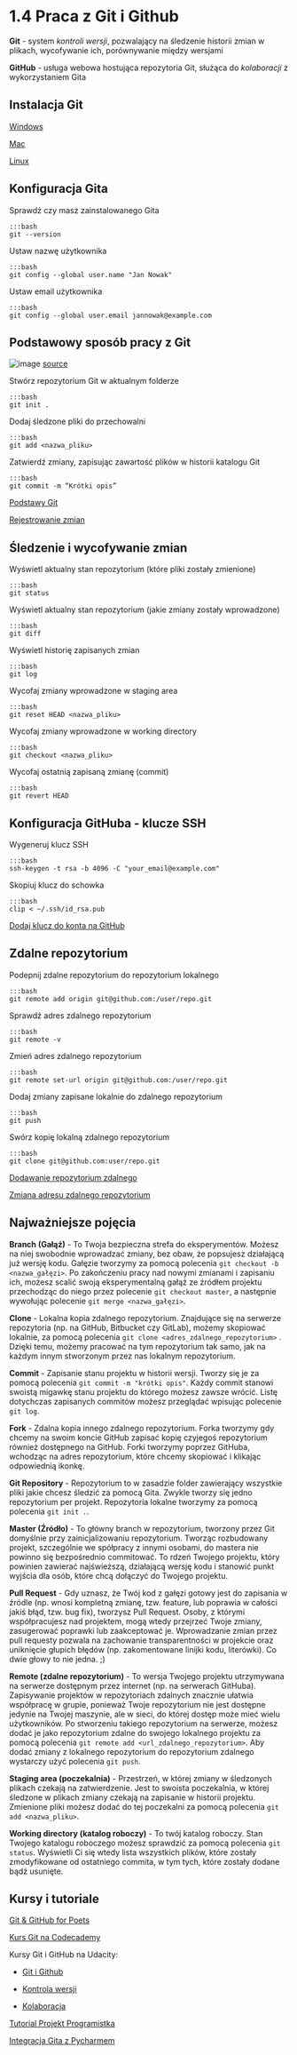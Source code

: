 1.4 Praca z Git i Github
=============================================

**Git** - system *kontroli wersji*, pozwalający na śledzenie historii zmian w plikach, wycofywanie ich, porównywanie między wersjami

**GitHub** - usługa webowa hostująca repozytoria Git, służąca do *kolaboracji* z wykorzystaniem Gita


Instalacja Git
---------------------------------
[Windows](https://git-scm.com/book/pl/v1/Pierwsze-kroki-Instalacja-Git#Instalacja-w-systemie-Windows "Instalacja-w-systemie-Windows")

[Mac](https://git-scm.com/book/pl/v1/Pierwsze-kroki-Instalacja-Git#Instalacja-na-komputerze-Mac "Instalacja-na-komputerze-Mac")

[Linux](https://git-scm.com/book/pl/v1/Pierwsze-kroki-Instalacja-Git#Instalacja-w-systemie-Linux "Instalacja-w-systemie-Linux")


Konfiguracja Gita
---------------------------------
Sprawdź czy masz zainstalowanego Gita

    :::bash
    git --version

Ustaw nazwę użytkownika

    :::bash
    git config --global user.name "Jan Nowak"

Ustaw email użytkownika

    :::bash
    git config --global user.email jannowak@example.com


Podstawowy sposób pracy z Git
---------------------------------

![image](images/git_workflow.png)
[source](http://cdn-ak.f.st-hatena.com/images/fotolife/k/keiwt/20150310/20150310235540.png)

Stwórz repozytorium Git w aktualnym folderze

    :::bash
    git init .

Dodaj śledzone pliki do przechowalni

    :::bash
    git add <nazwa_pliku>

Zatwierdź zmiany, zapisując zawartość plików w historii katalogu Git

    :::bash
    git commit -m “Krótki opis”

[Podstawy Git](https://git-scm.com/book/pl/v1/Pierwsze-kroki-Podstawy-Git)

[Rejestrowanie zmian](https://git-scm.com/book/pl/v1/Podstawy-Gita-Rejestrowanie-zmian-w-repozytorium)


Śledzenie i wycofywanie zmian
---------------------------------

Wyświetl aktualny stan repozytorium (które pliki zostały zmienione)

    :::bash
    git status

Wyświetl aktualny stan repozytorium (jakie zmiany zostały wprowadzone)

    :::bash
    git diff

Wyświetl historię zapisanych zmian

    :::bash
    git log

Wycofaj zmiany wprowadzone w staging area

    :::bash
    git reset HEAD <nazwa_pliku>

Wycofaj zmiany wprowadzone w working directory

    :::bash
    git checkout <nazwa_pliku>

Wycofaj ostatnią zapisaną zmianę (commit)

    :::bash
    git revert HEAD


Konfiguracja GitHuba - klucze SSH
---------------------------------

Wygeneruj klucz SSH

    :::bash
    ssh-keygen -t rsa -b 4096 -C "your_email@example.com"

Skopiuj klucz do schowka

    :::bash
    clip < ~/.ssh/id_rsa.pub

[Dodaj klucz do konta na GitHub](https://ipatryk.pl/polaczenie-do-github-przez-ssh/)


Zdalne repozytorium
---------------------------------

Podepnij zdalne repozytorium do repozytorium lokalnego

    :::bash
    git remote add origin git@github.com:/user/repo.git

Sprawdź adres zdalnego repozytorium

    :::bash
    git remote -v

Zmień adres zdalnego repozytorium

    :::bash
    git remote set-url origin git@github.com:/user/repo.git

Dodaj zmiany zapisane lokalnie do zdalnego repozytorium

    :::bash
    git push

Swórz kopię lokalną zdalnego repozytorium

    :::bash
    git clone git@github.com:user/repo.git

[Dodawanie repozytorium zdalnego](https://help.github.com/articles/adding-a-remote/)

[Zmiana adresu zdalnego repozytorium](https://help.github.com/articles/changing-a-remote-s-url/)


Najważniejsze pojęcia
---------------------------------
**Branch (Gałąź)** - To Twoja bezpieczna strefa do eksperymentów. Możesz na niej swobodnie wprowadzać zmiany, bez obaw, że popsujesz działającą już wersję kodu. Gałęzie tworzymy za pomocą polecenia `git checkout -b <nazwa_gałęzi>`. Po zakończeniu pracy nad nowymi zmianami i zapisaniu ich, możesz scalić swoją eksperymentalną gałąź ze źródłem projektu przechodząc do niego przez polecenie `git checkout master`, a następnie wywołując polecenie `git merge <nazwa_gałęzi>`.

**Clone** - Lokalna kopia zdalnego repozytorium. Znajdujące się na serwerze repozytoria (np. na GitHub, Bitbucket czy GitLab), możemy skopiować lokalnie, za pomocą polecenia `git clone <adres_zdalnego_repozytorium>` . Dzięki temu, możemy pracować na tym repozytorium tak samo, jak na każdym innym stworzonym przez nas lokalnym repozytorium.

**Commit** - Zapisanie stanu projektu w historii wersji. Tworzy się je za pomocą polecenia `git commit -m "krótki opis"`. Każdy commit stanowi swoistą migawkę stanu projektu do którego możesz zawsze wrócić. Listę dotychczas zapisanych commitów możesz przeglądać wpisując polecenie `git log`.

**Fork** - Zdalna kopia innego zdalnego repozytorium. Forka tworzymy gdy chcemy na swoim koncie GitHub zapisać kopię czyjegoś repozytorium również dostępnego na GitHub. Forki tworzymy poprzez GitHuba, wchodząc na adres repozytorium, które chcemy skopiować i klikając odpowiednią ikonkę.

**Git Repository** - Repozytorium to w zasadzie folder zawierający wszystkie pliki jakie chcesz śledzić za pomocą Gita. Zwykle tworzy się jedno repozytorium per projekt. Repozytoria lokalne tworzymy za pomocą polecenia `git init .`.

**Master (Źródło)** - To główny branch w repozytorium, tworzony przez Git domyślnie przy zainicjalizowaniu repozytorium. Tworząc rozbudowany projekt, szczególnie we spółpracy z innymi osobami, do mastera nie powinno się bezpośrednio commitować. To rdzeń Twojego projektu, który powinien zawierać najświeższą, działającą wersję kodu i stanowić punkt wyjścia dla osób, które chcą dołączyć do Twojego projektu.

**Pull Request** - Gdy uznasz, że Twój kod z gałęzi gotowy jest do zapisania w źródle (np. wnosi kompletną zmianę, tzw. feature, lub poprawia w całości jakiś błąd, tzw. bug fix), tworzysz Pull Request. Osoby, z którymi współpracujesz nad projektem, mogą wtedy przejrzeć Twoje zmiany, zasugerować poprawki lub zaakceptować je. Wprowadzanie zmian przez pull requesty pozwala na zachowanie transparentności w projekcie oraz uniknięcie głupich błędów (np. zakomentowane linijki kodu, literówki). Co dwie głowy to nie jedna. ;)

**Remote (zdalne repozytorium)** - To wersja Twojego projektu utrzymywana na serwerze dostępnym przez internet (np. na serwerach GitHuba). Zapisywanie projektów w repozytoriach zdalnych znacznie ułatwia współpracę w grupie, ponieważ Twoje repozytorium nie jest dostępne jedynie na Twojej maszynie, ale w sieci, do której dostęp może mieć wielu użytkowników. Po stworzeniu takiego repozytorium na serwerze, możesz dodać je jako repozytorium zdalne do swojego lokalnego projektu za pomocą polecenia `git remote add <url_zdalnego_repozytorium>`. Aby dodać zmiany z lokalnego repozytorium do repozytorium zdalnego wystarczy użyć polecenia `git push`.

**Staging area (poczekalnia)** - Przestrzeń, w której zmiany w śledzonych plikach czekają na zatwierdzenie. Jest to swoista poczekalnia, w której śledzone w plikach zmiany czekają na zapisanie w historii projektu. Zmienione pliki możesz dodać do tej poczekalni za pomocą polecenia `git add <nazwa_pliku>`.

**Working directory (katalog roboczy)** - To twój katalog roboczy. Stan Twojego katalogu roboczego możesz sprawdzić za pomocą polecenia `git status`. Wyświetli Ci się wtedy lista wszystkich plików, które zostały zmodyfikowane od ostatniego commita, w tym tych, które zostały dodane bądź usunięte.


Kursy i tutoriale
---------------------------------
[Git & GitHub for Poets](https://www.youtube.com/playlist?list=PLRqwX-V7Uu6ZF9C0YMKuns9sLDzK6zoiV)

[Kurs Git na Codecademy](https://www.codecademy.com/learn/learn-git)

Kursy Git i GitHub na Udacity:

* [Git i Github](https://www.udacity.com/course/how-to-use-git-and-github--ud775)

* [Kontrola wersji](https://www.udacity.com/course/version-control-with-git--ud123)

* [Kolaboracja](https://www.udacity.com/course/github-collaboration--ud456)

[Tutorial Projekt Programistka](https://magnifikajf.com/2017/06/24/jak-ogarnac-git-a-i-stworzyc-repozytorium-na-github-ie-w-10-dni/)

[Integracja Gita  z Pycharmem](https://www.youtube.com/watch?v=jFnYQbUZQlA)
